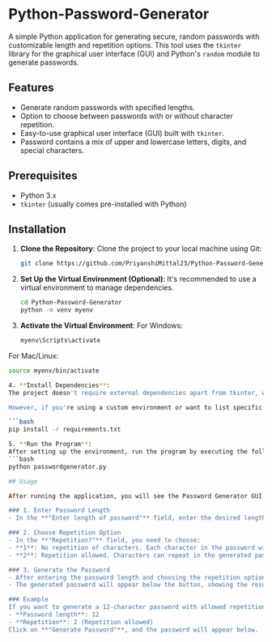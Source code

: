 # Python-Password-Generator

A simple Python application for generating secure, random passwords with customizable length and repetition options. This tool uses the `tkinter` library for the graphical user interface (GUI) and Python's `random` module to generate passwords.

## Features

- Generate random passwords with specified lengths.
- Option to choose between passwords with or without character repetition.
- Easy-to-use graphical user interface (GUI) built with `tkinter`.
- Password contains a mix of upper and lowercase letters, digits, and special characters.
  
## Prerequisites

- Python 3.x
- `tkinter` (usually comes pre-installed with Python)

## Installation

1. **Clone the Repository**:
   Clone the project to your local machine using Git:
   ```bash
   git clone https://github.com/PriyanshiMittal23/Python-Password-Generator.git

2. **Set Up the Virtual Environment (Optional)**:
   It's recommended to use a virtual environment to manage dependencies.
   ```bash
   cd Python-Password-Generator
   python -m venv myenv

3. **Activate the Virtual Environment**:
   For Windows:
   ```bash
   myenv\Scripts\activate
   
For Mac/Linux:
   ```bash
   source myenv/bin/activate

4. **Install Dependencies**:
   The project doesn't require external dependencies apart from tkinter, which should already be included with Python. If you want to install additional libraries or     dependencies, you can create a requirements.txt file.

   However, if you're using a custom environment or want to list specific dependencies, you can do:

   ```bash
   pip install -r requirements.txt

5. **Run the Program**:
   After setting up the environment, run the program by executing the following:
   ```bash
   python passwordgenerator.py

## Usage

After running the application, you will see the Password Generator GUI window. Here's how to use it:

### 1. Enter Password Length
- In the **"Enter length of password"** field, enter the desired length for the generated password. The length should be a number (e.g., 8, 12, 16, etc.).

### 2. Choose Repetition Option
- In the **"Repetition?"** field, you need to choose:
  - **1**: No repetition of characters. Each character in the password will be unique.
  - **2**: Repetition allowed. Characters can repeat in the generated password.

### 3. Generate the Password
- After entering the password length and choosing the repetition option, click the **"Generate Password"** button.
- The generated password will appear below the button, showing the result in the form **"Generated Password: <password>"**.

### Example
If you want to generate a 12-character password with allowed repetition, the fields will look like this:
- **Password length**: 12
- **Repetition**: 2 (Repetition allowed)
Click on **"Generate Password"**, and the password will appear below.

